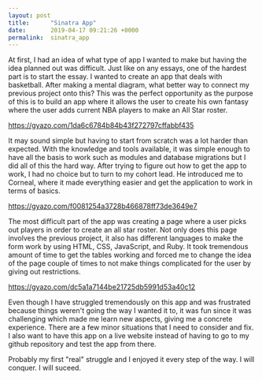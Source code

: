 ```yaml
---
layout: post
title:      "Sinatra App"
date:       2019-04-17 09:21:26 +0000
permalink:  sinatra_app
---
```



At first, I had an idea of what type of app I wanted to make but having the idea planned out was difficult. Just like on any essays, one of the hardest part is to start the essay. I wanted to create an app that deals with basketball. After making a mental diagram, what better way to connect my previous project onto this? This was the perfect opportunity as the purpose of this is to build an app where it allows the user to create his own fantasy where the user adds current NBA players to make an All Star roster.

https://gyazo.com/1da6c6784b84b43f272797cffabbf435

It may sound simple but having to start from scratch was a lot harder than expected. With the knowledge and tools available, it was simple enough to have all the basis to work such as modules and database migrations but I did all of this the hard way. After trying to figure out how to get the app to work, I had no choice but to turn to my cohort lead. He introduced me to Corneal, where it made everything easier and get the application to work in terms of basics.

https://gyazo.com/f0081254a3728b466878ff73de3649e7

The most difficult part of the app was creating a page where a user picks out players in order to create an all star roster. Not only does this page involves the previous project, it also has different languages to make the form work by using HTML, CSS, JavaScript, and Ruby. It took tremendous amount of time to get the tables working and forced me to change the idea of the page couple of times to not make things complicated for the user by giving out restrictions.

https://gyazo.com/dc5a1a7144be21725db5991d53a40c12

Even though I have struggled tremendously on this app and was frustrated because things weren't going the way I wanted it to, it was fun since it was challenging which made me learn new aspects, giving me a concrete experience.
There are a few minor situations that I need to consider and fix. I also want to have this app on a live website instead of having to go to my github repository and test the app from there.

Probably my first "real" struggle and I enjoyed it every step of the way. I will conquer. I will suceed.

